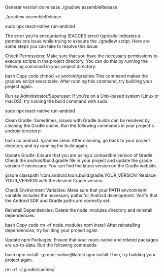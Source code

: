  Generar version de release
 ./gradlew assembleRelease

  ./gradlew assembleRelease


sudo npx react-native run-android

The error you're encountering (EACCES error) typically indicates a permissions issue while trying to execute the ./gradlew script. Here are some steps you can take to resolve this issue:

Check Permissions:
Make sure that you have the necessary permissions to execute scripts in the project directory. You can do this by running the following command in your project directory:

bash
Copy code
chmod +x android/gradlew
This command makes the gradlew script executable. After running this command, try building your project again.

Run as Administrator/Superuser:
If you're on a Unix-based system (Linux or macOS), try running the build command with sudo:


sudo npx react-native run-android


Clean Gradle:
Sometimes, issues with Gradle builds can be resolved by cleaning the Gradle cache. Run the following commands in your project's android directory:

bash
cd android
./gradlew clean
After cleaning, go back to your project directory and try running the build again.

Update Gradle:
Ensure that you are using a compatible version of Gradle. Check the android/build.gradle file in your project and update the gradle version if necessary. You can find the latest version on the Gradle website.

gradle
classpath 'com.android.tools.build:gradle:YOUR_VERSION'
Replace YOUR_VERSION with the desired Gradle version.

Check Environment Variables:
Make sure that your PATH environment variable includes the necessary paths for Android development. Verify that the Android SDK and Gradle paths are correctly set.

Reinstall Dependencies:
Delete the node_modules directory and reinstall dependencies:

bash
Copy code
rm -rf node_modules
npm install
After reinstalling dependencies, try building your project again.

Update npm Packages:
Ensure that your react-native and related packages are up-to-date. Run the following commands:

bash
npm install -g react-native@latest
npm install
Then, try building your project again.


rm -rf ~/.gradle/caches/
